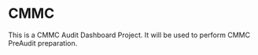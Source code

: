 # CMMC
This is a CMMC Audit Dashboard Project.
It will be used to perform CMMC PreAudit preparation.
